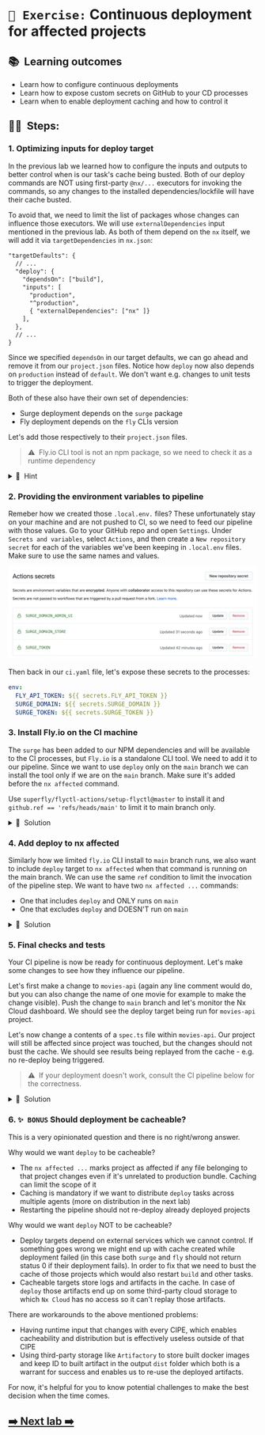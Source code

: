 # `📖 Exercise:` Continuous deployment for affected projects

## 📚&nbsp;&nbsp;**Learning outcomes**

- Learn how to configure continuous deployments
- Learn how to expose custom secrets on GitHub to your CD processes
- Learn when to enable deployment caching and how to control it

## 🏋️‍♀️&nbsp;&nbsp;Steps:

### 1. Optimizing inputs for deploy target

In the previous lab we learned how to configure the inputs and outputs to better control when is our task's cache being busted.
Both of our deploy commands are NOT using first-party `@nx/...` executors for invoking the commands, so any changes to the installed dependencies/lockfile will have their cache busted.

To avoid that, we need to limit the list of packages whose changes can influence those executors. We will use `externalDependencies` input mentioned in the previous lab. As both of them depend on the `nx` itself, we will add it via `targetDependencies` in `nx.json`:

```jsonc
"targetDefaults": {
  // ...
  "deploy": {
    "dependsOn": ["build"],
    "inputs": [
      "production",
      "^production",
      { "externalDependencies": ["nx" ]}
    ],
  },
  // ...
}
```

Since we specified `dependsOn` in our target defaults, we can go ahead and remove it from our `project.json` files. Notice how `deploy` now also depends on `production` instead of `default`. We don't want e.g. changes to unit tests to trigger the deployment.

Both of these also have their own set of dependencies:

- Surge deployment depends on the `surge` package
- Fly deployment depends on the `fly` CLIs version

Let's add those respectively to their `project.json` files.

> ⚠️&nbsp;&nbsp;Fly.io CLI tool is not an npm package, so we need to check it as a runtime dependency

<details>
<summary>🐳&nbsp;&nbsp;Hint</summary>

// apps/movies-app/project.json

```jsonc
"deploy": {
  // ...
  "inputs": [{ "externalDependencies": ["nx", "surge" ] }]
  // ...
}
```

// apps/movies-api/project.json

```jsonc
"deploy": {
  // ...
  "inputs": [{ "runtime": ["fly version" ] }]
  // ...
}
```

</details>

### 2. Providing the environment variables to pipeline

Remeber how we created those `.local.env.` files? These unfortunately stay on your machine and are not pushed to CI, so we need to feed our pipeline with those values. Go to your GitHub repo and open `Settings`. Under `Secrets and variables`, select `Actions`, and then create a `New repository secret` for each of the variables we've been keeping in `.local.env` files. Make sure to use the same names and values.

![GitHub secrets](../assets/github-secrets.png)

Then back in our `ci.yaml` file, let's expose these secrets to the processes:

```yaml
env:
  FLY_API_TOKEN: ${{ secrets.FLY_API_TOKEN }}
  SURGE_DOMAIN: ${{ secrets.SURGE_DOMAIN }}
  SURGE_TOKEN: ${{ secrets.SURGE_TOKEN }}
```

### 3. Install Fly.io on the CI machine

The `surge` has been added to our NPM dependencies and will be available to the CI processes, but `Fly.io` is a standalone CLI tool. We need to add it to our pipeline. Since we want to use `deploy` only on the `main` branch we can install the tool only if we are on the `main` branch. Make sure it's added before the `nx affected` command.

Use `superfly/flyctl-actions/setup-flyctl@master` to install it and `github.ref == 'refs/heads/main'` to limit it to main branch only.

<details>
<summary>🐳&nbsp;&nbsp;Solution</summary>

```yaml
- name: Setup flyctl
  uses: superfly/flyctl-actions/setup-flyctl@master
  if: github.ref == 'refs/heads/main'
```

</details>

### 4. Add deploy to nx affected

Similarly how we limited `fly.io` CLI install to `main` branch runs, we also want to include `deploy` target to `nx affected` when that command is running on the main branch. We can use the same `ref` condition to limit the invocation of the pipeline step. We want to have two `nx affected ...` commands:

- One that includes `deploy` and ONLY runs on `main`
- One that excludes `deploy` and DOESN'T run on `main`

<details>
<summary>🐳&nbsp;&nbsp;Solution</summary>

```yaml
- run: npx nx affected -t lint test build e2e deploy
  if: github.ref == 'refs/heads/main'

- run: npx nx affected -t lint test build e2e
  if: github.ref != 'refs/heads/main'
```

</details>

### 5. Final checks and tests

Your CI pipeline is now be ready for continuous deployment. Let's make some changes to see how they influence our pipeline.

Let's first make a change to `movies-api` (again any line comment would do, but you can also change the name of one movie for example to make the change visible). Push the change to `main` branch and let's monitor the Nx Cloud dashboard. We should see the deploy target being run for `movies-api` project.

Let's now change a contents of a `spec.ts` file within `movies-api`. Our project will still be affected since project was touched, but the changes should not bust the cache. We should see results being replayed from the cache - e.g. no re-deploy being triggered.

> ⚠️&nbsp;&nbsp;If your deployment doesn't work, consult the CI pipeline below for the correctness.

<details>
<summary>🐳&nbsp;&nbsp;Solution</summary>

```yaml
name: CI

on:
  push:
    branches:
      - main
  pull_request:

env:
  SURGE_DOMAIN: ${{ secrets.SURGE_DOMAIN }}
  SURGE_TOKEN: ${{ secrets.SURGE_TOKEN }}
  FLY_API_TOKEN: ${{ secrets.FLY_API_TOKEN }}

permissions:
  actions: read
  contents: read

jobs:
  main:
    runs-on: ubuntu-latest
    steps:
      - uses: actions/checkout@v4
        with:
          fetch-depth: 0

      # This enables task distribution via Nx Cloud
      # - run: npx nx-cloud start-ci-run --distribute-on="3 linux-medium-js" --stop-agents-after="e2e-ci"

      # Cache node_modules
      - uses: actions/setup-node@v4
        with:
          node-version: 20
          cache: 'npm'

      - run: npm ci --legacy-peer-deps
      - run: npx playwright install --with-deps
      - uses: nrwl/nx-set-shas@v4

      - name: Setup flyctl
        uses: superfly/flyctl-actions/setup-flyctl@master
        if: github.ref == 'refs/heads/main'

      - run: npx nx affected -t lint test build e2e deploy
        if: github.ref == 'refs/heads/main'

      - run: npx nx affected -t lint test build e2e
        if: github.ref != 'refs/heads/main'
```

</details>

### 6. `✨ BONUS` Should deployment be cacheable?

This is a very opinionated question and there is no right/wrong answer.

Why would we want `deploy` to be cacheable?

- The `nx affected ...` marks project as affected if any file belonging to that project changes even if it's unrelated to production bundle. Caching can limit the scope of it
- Caching is mandatory if we want to distribute `deploy` tasks across multiple agents (more on distribution in the next lab)
- Restarting the pipeline should not re-deploy already deployed projects

Why would we want `deploy` NOT to be cacheable?

- Deploy targets depend on external services which we cannot control. If something goes wrong we might end up with cache created while deployment failed (in this case both `surge` and `fly` should not return status 0 if their deployment fails). In order to fix that we need to bust the cache of those projects which would also restart `build` and other tasks.
- Cacheable targets store logs and artifacts in the cache. In case of `deploy` those artifacts end up on some third-party cloud storage to which `Nx Cloud` has no access so it can't replay those artifacts.

There are workarounds to the above mentioned problems:

- Having runtime input that changes with every CIPE, which enables cacheability and distribution but is effectively useless outside of that CIPE
- Using third-party storage like `Artifactory` to store built docker images and keep ID to built artifact in the output `dist` folder which both is a warrant for success and enables us to re-use the deployed artifacts.

For now, it's helpful for you to know potential challenges to make the best decision when the time comes.

## [➡️ Next lab ➡️](.)
